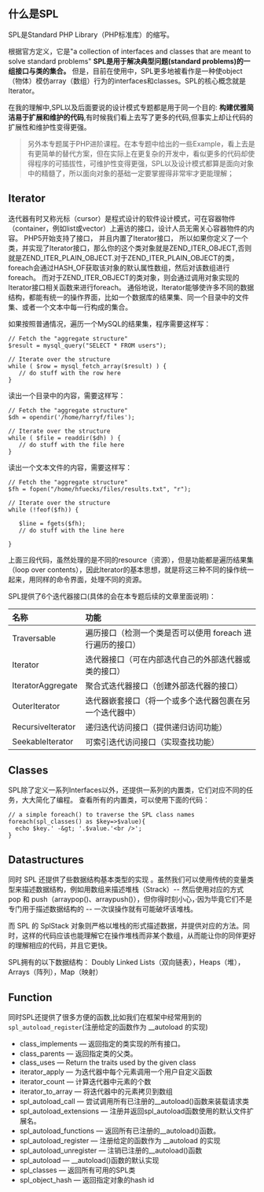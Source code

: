## 什么是SPL

SPL是Standard PHP Library（PHP标准库）的缩写。

根据官方定义，它是"a collection of interfaces and classes that are meant to solve standard problems" **SPL是用于解决典型问题(standard problems)的一组接口与类的集合。** 但是，目前在使用中，SPL更多地被看作是一种使object（物体）模仿array（数组）行为的interfaces和classes。SPL的核心概念就是Iterator。

在我的理解中,SPL以及后面要说的设计模式专题都是用于同一个目的: **构建优雅简洁易于扩展和维护的代码**,有时候我们看上去写了更多的代码,但事实上却让代码的扩展性和维护性变得更强。

> 另外本专题属于PHP进阶课程。在本专题中给出的一些Example，看上去是有更简单的替代方案，但在实际上在更复杂的开发中，看似更多的代码却使得程序的可插拔性，可维护性变得更强，SPL以及设计模式都算是面向对象中的精髓了，所以面向对象的基础一定要掌握得非常牢才更能理解；


## Iterator

迭代器有时又称光标（cursor）是程式设计的软件设计模式，可在容器物件（container，例如list或vector）上遍访的接口，设计人员无需关心容器物件的内容。
PHP5开始支持了接口， 并且内置了Iterator接口， 所以如果你定义了一个类，并实现了Iterator接口，那么你的这个类对象就是ZEND_ITER_OBJECT,否则就是ZEND_ITER_PLAIN_OBJECT.对于ZEND_ITER_PLAIN_OBJECT的类，foreach会通过HASH_OF获取该对象的默认属性数组，然后对该数组进行foreach。
而对于ZEND_ITER_OBJECT的类对象，则会通过调用对象实现的Iterator接口相关函数来进行foreach。
通俗地说，Iterator能够使许多不同的数据结构，都能有统一的操作界面，比如一个数据库的结果集、同一个目录中的文件集、或者一个文本中每一行构成的集合。

如果按照普通情况，遍历一个MySQL的结果集，程序需要这样写：

```
// Fetch the "aggregate structure"
$result = mysql_query("SELECT * FROM users");

// Iterate over the structure
while ( $row = mysql_fetch_array($result) ) {
   // do stuff with the row here
}
```

读出一个目录中的内容，需要这样写：

```
// Fetch the "aggregate structure"
$dh = opendir('/home/harryf/files');

// Iterate over the structure
while ( $file = readdir($dh) ) {
   // do stuff with the file here
}
```

读出一个文本文件的内容，需要这样写：

```
// Fetch the "aggregate structure"
$fh = fopen("/home/hfuecks/files/results.txt", "r");

// Iterate over the structure
while (!feof($fh)) {

   $line = fgets($fh);
   // do stuff with the line here

}
```

上面三段代码，虽然处理的是不同的resource（资源），但是功能都是遍历结果集（loop over contents），因此Iterator的基本思想，就是将这三种不同的操作统一起来，用同样的命令界面，处理不同的资源。

SPL提供了6个迭代器接口(具体的会在本专题后续的文章里面说明)：

|      名称   | 功能    |
| :--------   | :-----  |
| Traversable  |  遍历接口（检测一个类是否可以使用 foreach 进行遍历的接口） |
| Iterator  |  迭代器接口（可在内部迭代自己的外部迭代器或类的接口） |
| IteratorAggregate |  聚合式迭代器接口（创建外部迭代器的接口） |
| OuterIterator|  迭代器嵌套接口（将一个或多个迭代器包裹在另一个迭代器中） |
| RecursiveIterator | 递归迭代访问接口（提供递归访问功能） |
| SeekableIterator  | 可索引迭代访问接口（实现查找功能） |

## Classes

SPL除了定义一系列Interfaces以外，还提供一系列的内置类，它们对应不同的任务，大大简化了编程。
查看所有的内置类，可以使用下面的代码：

```
// a simple foreach() to traverse the SPL class names
foreach(spl_classes() as $key=>$value){
  echo $key.' -&gt; '.$value.'<br />';
}
```

## Datastructures

同时 SPL 还提供了些数据结构基本类型的实现 。虽然我们可以使用传统的变量类型来描述数据结构，例如用数组来描述堆栈（Strack）-- 然后使用对应的方式 pop 和 push（arraypop()、arraypush()），但你得时刻小心，·因为毕竟它们不是专门用于描述数据结构的 -- 一次误操作就有可能破坏该堆栈。

而 SPL 的 SplStack 对象则严格以堆栈的形式描述数据，并提供对应的方法。同时，这样的代码应该也能理解它在操作堆栈而非某个数组，从而能让你的同伴更好的理解相应的代码，并且它更快。

SPL拥有的以下数据结构：
Doubly Linked Lists（双向链表），Heaps（堆），Arrays（阵列），Map（映射）

## Function

同时SPL还提供了很多方便的函数,比如我们在框架中经常用到的`spl_autoload_register`(注册给定的函数作为 __autoload 的实现)

- class_implements — 返回指定的类实现的所有接口。
- class_parents — 返回指定类的父类。
- class_uses — Return the traits used by the given class
- iterator_apply — 为迭代器中每个元素调用一个用户自定义函数
- iterator_count — 计算迭代器中元素的个数
- iterator_to_array — 将迭代器中的元素拷贝到数组
- spl_autoload_call — 尝试调用所有已注册的__autoload()函数来装载请求类
- spl_autoload_extensions — 注册并返回spl_autoload函数使用的默认文件扩展名。
- spl_autoload_functions — 返回所有已注册的__autoload()函数。
- spl_autoload_register — 注册给定的函数作为 __autoload 的实现
- spl_autoload_unregister — 注销已注册的__autoload()函数
- spl_autoload — __autoload()函数的默认实现
- spl_classes — 返回所有可用的SPL类
- spl_object_hash — 返回指定对象的hash id


